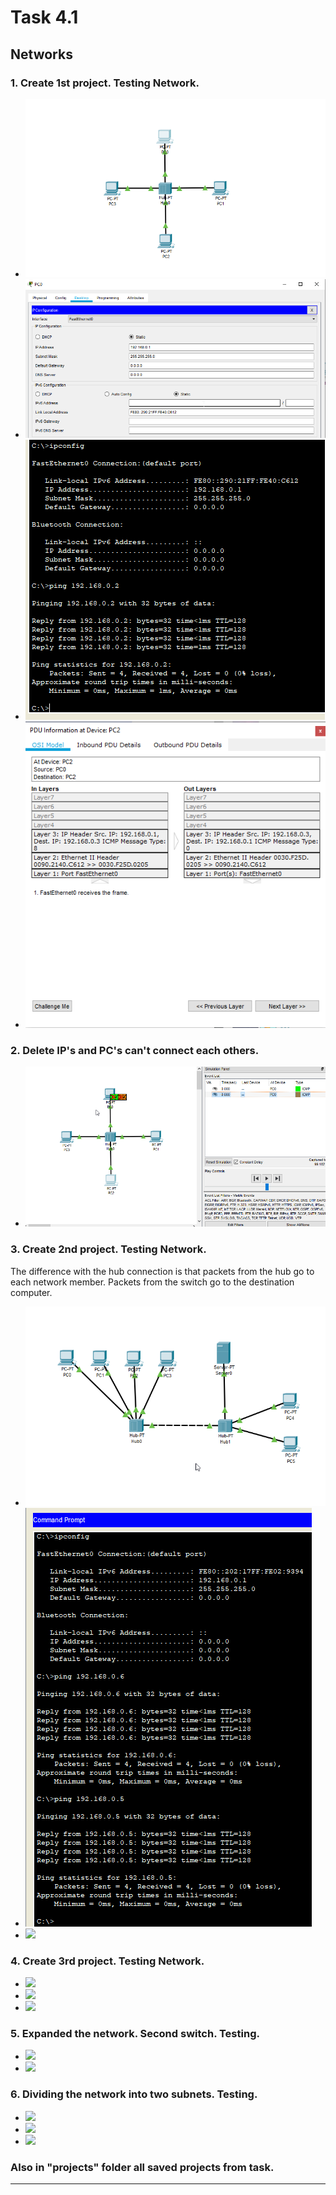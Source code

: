 # Task 4.1

## Networks

### 1. Create 1st project. Testing Network. 

* ![](img/net1.png)
* ![](img/net2.png)
* ![](img/net3.png)
* ![](img/net4.png)

### 2. Delete IP's and PC's can't connect each others.

* ![](img/net5.png)

### 3. Create 2nd project. Testing Network. 
   The difference with the hub connection is that packets from the hub go to each network member. Packets from the switch go to the destination computer. 

* ![](img/net21.png)
* ![](img/net23.png)
* ![](img/net24png)

### 4. Create 3rd project. Testing Network.

* ![](img/net31png)
* ![](img/net32png)
* ![](img/net33png)

### 5. Expanded the network. Second switch. Testing.

* ![](img/net34png)
* ![](img/net35png)

### 6. Dividing the network into two subnets. Testing.

* ![](img/net36png)
* ![](img/net37png)
* ![](img/net38png)

### Also in "projects" folder all saved projects from task.

---------------------------------------------

